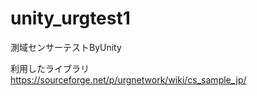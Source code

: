 # unity_urgtest1
測域センサーテストByUnity　

利用したライブラリ
https://sourceforge.net/p/urgnetwork/wiki/cs_sample_jp/
